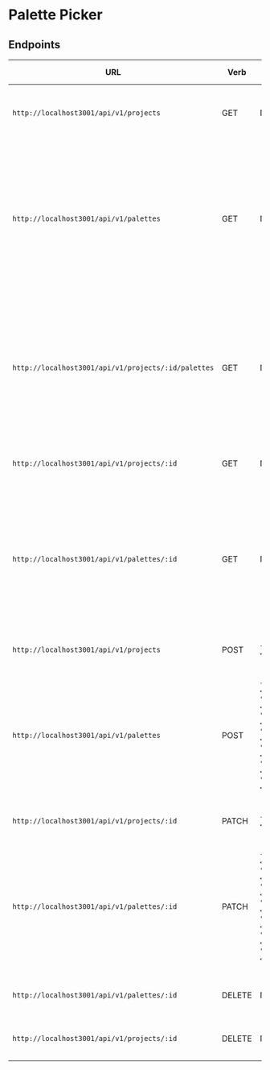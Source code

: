 # Palette Picker

## Endpoints

URL|Verb|Options|Sample Response
---|---|---|---
`http://localhost3001/api/v1/projects`| GET | Not needed | Array of all existing projects `{"project_id": 1, "name": Project 1}`
`http://localhost3001/api/v1/palettes` | GET | Not needed | Array of all existing palettes `{"project_id": 6, "name": "palette 1", "color_1": "#31393C", "color_2": "#2176FF", "color_3": "#33A1FD", "color_4": "#FDCA40", "color_5": "#F79824", "project_name": "test 2"}`
`http://localhost3001/api/v1/projects/:id/palettes` | GET | Not neeed | Array of all existing `{"project_id": 6, "name": "palette 1", "color_1": "#31393C", "color_2": "#2176FF", "color_3": "#33A1FD", "color_4": "#FDCA40", "color_5": "#F79824", "project_name": "test 2"}`
`http://localhost3001/api/v1/projects/:id` | GET | Not needed | Single project by id `{"project_id": 1, "name": Project 1}`
`http://localhost3001/api/v1/palettes/:id` | GET | Not needed | Single palette by id `{"project_id": 6, "name": "palette 1", "color_1": "#31393C", "color_2": "#2176FF", "color_3": "#33A1FD", "color_4": "#FDCA40", "color_5": "#F79824", "project_name": "test 2"}`
`http://localhost3001/api/v1/projects` | POST | `{"name": <String>}` | New project `{"project_id": 2, "Name": "Project 2"}`
`http://localhost3001/api/v1/palettes` | POST | `{"name": <String>, "color_1": <String>, "color_2": <String>, "color_3": <String>, "color_4": <String>, "color_5": <String>, "project_name": <String>}`| New Pallete `{"project_id": 7, "name": "palette 20", "color_1": "#31393C", "color_2": "#2176FF", "color_3": "#33A1FD", "color_4": "#FDCA40", "color_5": "#F79824", "project_name": "test 2"}`
`http://localhost3001/api/v1/projects/:id` | PATCH | `{"name": <String>}` | Updated Project `{"project_id": 1, "name": "new project name"}`
`http://localhost3001/api/v1/palettes/:id` | PATCH | `{"project_id: <Integer>, "name": <String>, "color_1": <String>, "color_2": <String>, "color_3": <String>, "color_4": <String>, "color_5": <String>}` | Updated Palette `{"project_id": 7, "name": "New Project 20", "color_1": "#31393C", "color_2": "#2176FF", "color_3": "#33A1FD", "color_4": "#FDCA40", "color_5": "#F79824", "project_name": "test 2"}`
`http://localhost3001/api/v1/palettes/:id` | DELETE | Not needed | Status code of '204' and string of which palette was deleted
`http://localhost3001/api/v1/projects/:id` | DELETE | Not needed | Status code of '204' and string of which palette was deleted

